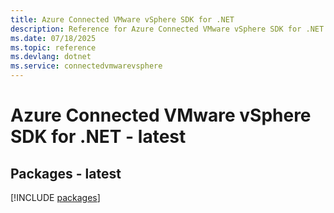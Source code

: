```yaml
---
title: Azure Connected VMware vSphere SDK for .NET
description: Reference for Azure Connected VMware vSphere SDK for .NET
ms.date: 07/18/2025
ms.topic: reference
ms.devlang: dotnet
ms.service: connectedvmwarevsphere
---
```

# Azure Connected VMware vSphere SDK for .NET - latest
## Packages - latest
[!INCLUDE [packages](connected-vmware-vsphere-index.md)]